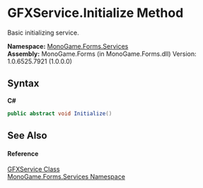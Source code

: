 # GFXService.Initialize Method 
 

Basic initializing service.

**Namespace:**&nbsp;<a href="0e732159-5c83-72a0-ba31-6e6659d34a21">MonoGame.Forms.Services</a><br />**Assembly:**&nbsp;MonoGame.Forms (in MonoGame.Forms.dll) Version: 1.0.6525.7921 (1.0.0.0)

## Syntax

**C#**<br />
``` C#
public abstract void Initialize()
```


## See Also


#### Reference
<a href="843019aa-13ba-6e12-701f-4f88fdd1092a">GFXService Class</a><br /><a href="0e732159-5c83-72a0-ba31-6e6659d34a21">MonoGame.Forms.Services Namespace</a><br />